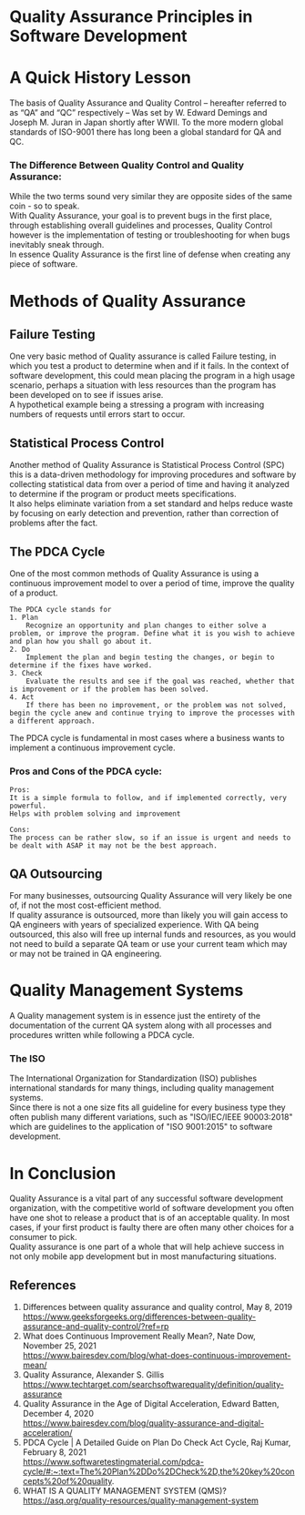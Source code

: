 # Quality Assurance Principles in Software Development

# A Quick History Lesson
The basis of Quality Assurance and Quality Control – hereafter referred to as “QA” and “QC” respectively – Was set by W. Edward Demings and Joseph M. Juran in Japan shortly after WWII. To the more modern global standards of ISO-9001 there has long been a global standard for QA and QC.

### The Difference Between Quality Control and Quality Assurance:
While the two terms sound very similar they are opposite sides of the same coin - so to speak. \
With Quality Assurance, your goal is to prevent bugs in the first place, through establishing overall guidelines and processes, Quality Control however is the implementation of testing or troubleshooting for when bugs inevitably sneak through. \
In essence Quality Assurance is the first line of defense when creating any piece of software.


# Methods of Quality Assurance

## Failure Testing
One very basic method of Quality assurance is called Failure testing, in which you test a product to determine when and if it fails. In the context of software development, this could mean placing the program in a high usage scenario, perhaps a situation with less resources than the program has been developed on to see if issues arise. \
A hypothetical example being a stressing a program with increasing numbers of requests until errors start to occur.

## Statistical Process Control
Another method of Quality Assurance is Statistical Process Control (SPC) this is a data-driven methodology for improving procedures and software by collecting statistical data from over a period of time and having it analyzed to determine if the program or product meets specifications. \
It also helps eliminate variation from a set standard and helps reduce waste by focusing on early detection and prevention, rather than correction of problems after the fact.


## The PDCA Cycle
One of the most common methods of Quality Assurance is using a continuous improvement model to over a period of time, improve the quality of a product.
```
The PDCA cycle stands for 
1. Plan
    Recognize an opportunity and plan changes to either solve a problem, or improve the program. Define what it is you wish to achieve and plan how you shall go about it.
2. Do
    Implement the plan and begin testing the changes, or begin to determine if the fixes have worked.
3. Check
    Evaluate the results and see if the goal was reached, whether that is improvement or if the problem has been solved.
4. Act
    If there has been no improvement, or the problem was not solved, begin the cycle anew and continue trying to improve the processes with a different approach.
```
The PDCA cycle is fundamental in most cases where a business wants to implement a continuous improvement cycle.

### Pros and Cons of the PDCA cycle:
```
Pros:
It is a simple formula to follow, and if implemented correctly, very powerful.
Helps with problem solving and improvement

Cons:
The process can be rather slow, so if an issue is urgent and needs to be dealt with ASAP it may not be the best approach.
```

## QA Outsourcing
For many businesses, outsourcing Quality Assurance will very likely be one of, if not the most cost-efficient method. \
If quality assurance is outsourced, more than likely you will gain access to QA engineers with years of specialized experience. 
With QA being outsourced, this also will free up internal funds and resources, as you would not need to build a separate QA team or use your current team which may or may not be trained in QA engineering.


# Quality Management Systems
A Quality management system is in essence just the entirety of the documentation of the current QA system along with all processes and procedures written while following a PDCA cycle.

### The ISO
The International Organization for Standardization (ISO) publishes international standards for many things, including quality management systems. \
Since there is not a one size fits all guideline for every business type they often publish many different variations, such as "ISO/IEC/IEEE 90003:2018" which are guidelines to the application of "ISO 9001:2015" to software development.

# In Conclusion
Quality Assurance is a vital part of any successful software development organization, with the competitive world of software development you often have one shot to release a product that is of an acceptable quality. In most cases, if your first product is faulty there are often many other choices for a consumer to pick. \
Quality assurance is one part of a whole that will help achieve success in not only mobile app development but in most manufacturing situations.

## References
1. Differences between quality assurance and quality control, May 8, 2019 \
https://www.geeksforgeeks.org/differences-between-quality-assurance-and-quality-control/?ref=rp 
2. What does Continuous Improvement Really Mean?, Nate Dow, November 25, 2021 \
https://www.bairesdev.com/blog/what-does-continuous-improvement-mean/
3. Quality Assurance, Alexander S. Gillis \
https://www.techtarget.com/searchsoftwarequality/definition/quality-assurance 
4. Quality Assurance in the Age of Digital Acceleration, Edward Batten, December 4, 2020 \
https://www.bairesdev.com/blog/quality-assurance-and-digital-acceleration/
5. PDCA Cycle | A Detailed Guide on Plan Do Check Act Cycle, Raj Kumar, February 8, 2021 \
https://www.softwaretestingmaterial.com/pdca-cycle/#:~:text=The%20Plan%2DDo%2DCheck%2D,the%20key%20concepts%20of%20quality.
6. WHAT IS A QUALITY MANAGEMENT SYSTEM (QMS)? \
https://asq.org/quality-resources/quality-management-system
